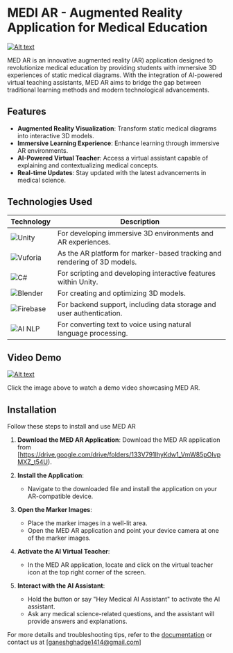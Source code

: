 
# MEDI AR - Augmented Reality Application for Medical Education
[![Alt text](https://img.youtube.com/vi/S6zOY0B_BgA/0.jpg)](https://youtu.be/S6zOY0B_BgA)

MED AR is an innovative augmented reality (AR) application designed to revolutionize medical education by providing students with immersive 3D experiences of static medical diagrams. With the integration of AI-powered virtual teaching assistants, MED AR aims to bridge the gap between traditional learning methods and modern technological advancements.

## Features

- **Augmented Reality Visualization**: Transform static medical diagrams into interactive 3D models.
- **Immersive Learning Experience**: Enhance learning through immersive AR environments.
- **AI-Powered Virtual Teacher**: Access a virtual assistant capable of explaining and contextualizing medical concepts.
- **Real-time Updates**: Stay updated with the latest advancements in medical science.

## Technologies Used

| Technology | Description |
|------------|-------------|
| ![Unity](https://img.shields.io/badge/Unity-3D%20Development-blue?style=flat-square&logo=unity) | For developing immersive 3D environments and AR experiences. |
| ![Vuforia](https://img.shields.io/badge/Vuforia-AR%20Platform-green?style=flat-square&logo=vuforia) | As the AR platform for marker-based tracking and rendering of 3D models. |
| ![C#](https://img.shields.io/badge/C%23-Scripting-orange?style=flat-square&logo=c-sharp) | For scripting and developing interactive features within Unity. |
| ![Blender](https://img.shields.io/badge/Blender-3D%20Modeling-yellow?style=flat-square&logo=blender) | For creating and optimizing 3D models. |
| ![Firebase](https://img.shields.io/badge/Firebase-Backend%20Support-red?style=flat-square&logo=firebase) | For backend support, including data storage and user authentication. |
| ![AI NLP](https://img.shields.io/badge/AI%20NLP-Text--to--Voice-purple?style=flat-square&logo=ai) | For converting text to voice using natural language processing. |


## Video Demo
[![Alt text](https://img.youtube.com/vi/G8Ybz08LRoA/0.jpg)](https://youtu.be/G8Ybz08LRoA)


Click the image above to watch a demo video showcasing MED AR.

## Installation

Follow these steps to install and use MED AR

1. **Download the MED AR Application**: Download the MED AR application from [https://drive.google.com/drive/folders/133V791IhyKdw1_VmW85pOIvpMXZ_t54U).
   
2. **Install the Application**:
   - Navigate to the downloaded file and install the application on your AR-compatible device.

3. **Open the Marker Images**:
   - Place the marker images in a well-lit area.
   - Open the MED AR application and point your device camera at one of the marker images.

4. **Activate the AI Virtual Teacher**:
   - In the MED AR application, locate and click on the virtual teacher icon at the top right corner of the screen.
   
5. **Interact with the AI Assistant**:
   - Hold the button or say "Hey Medical AI Assistant" to activate the AI assistant.
   - Ask any medical science-related questions, and the assistant will provide answers and explanations.

For more details and troubleshooting tips, refer to the [documentation](https://github.com/StoicGang/Med-AR-Project/edit/main/README.md) or contact us at [ganeshghadge1414@gmail.com]



